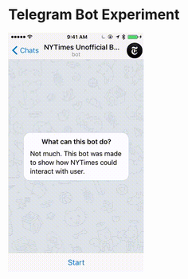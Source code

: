 # Telegram Bot Experiment

<img src="https://raw.githubusercontent.com/chuhlomin/telegram-bot-experiment/master/doc/showcase.gif" alt="Showcase" width="272" height="480">
